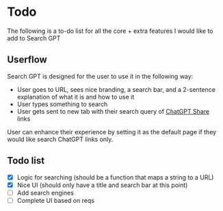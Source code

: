 # Todo

The following is a to-do list for all the core + extra features I would like to add to Search GPT

## Userflow

Search GPT is designed for the user to use it in the following way:

- User goes to URL, sees nice branding, a search bar, and a 2-sentence explanation of what it is and how to use it
- User types something to search
- User gets sent to new tab with their search query of [ChatGPT Share](https://chatgpt.com/share) links

User can enhance their experience by setting it as the default page if they would like search ChatGPT links only.

## Todo list

- [x] Logic for searching (should be a function that maps a string to a URL)
- [x] Nice UI (should only have a title and search bar at this point)
- [ ] Add search engines
- [ ] Complete UI based on reqs
